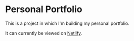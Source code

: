 # Personal Portfolio

This is a project in which I'm building my personal portfolio.

It can currently be viewed on [Netlify](https://modest-mcnulty-d09780.netlify.app/).

